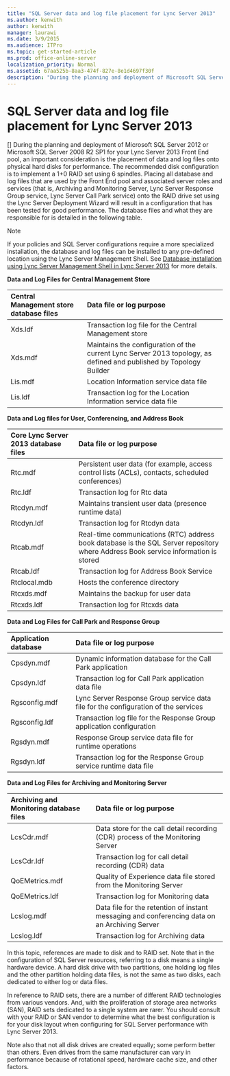 ```yaml
---
title: "SQL Server data and log file placement for Lync Server 2013"
ms.author: kenwith
author: kenwith
manager: laurawi
ms.date: 3/9/2015
ms.audience: ITPro
ms.topic: get-started-article
ms.prod: office-online-server
localization_priority: Normal
ms.assetid: 67aa525b-8aa3-474f-827e-8e1d4697f30f
description: "During the planning and deployment of Microsoft SQL Server 2012 or Microsoft SQL Server 2008 R2 SP1 for your Lync Server 2013 Front End pool, an important consideration is the placement of data and log files onto physical hard disks for performance. The recommended disk configuration is to implement a 1+0 RAID set using 6 spindles. Placing all database and log files that are used by the Front End pool and associated server roles and services (that is, Archiving and Monitoring Server, Lync Server Response Group service, Lync Server Call Park service) onto the RAID drive set using the Lync Server Deployment Wizard will result in a configuration that has been tested for good performance. The database files and what they are responsible for is detailed in the following table."
---
```


# SQL Server data and log file placement for Lync Server 2013
[]
During the planning and deployment of Microsoft SQL Server 2012 or Microsoft SQL Server 2008 R2 SP1 for your Lync Server 2013 Front End pool, an important consideration is the placement of data and log files onto physical hard disks for performance. The recommended disk configuration is to implement a 1+0 RAID set using 6 spindles. Placing all database and log files that are used by the Front End pool and associated server roles and services (that is, Archiving and Monitoring Server, Lync Server Response Group service, Lync Server Call Park service) onto the RAID drive set using the Lync Server Deployment Wizard will result in a configuration that has been tested for good performance. The database files and what they are responsible for is detailed in the following table.
  
> [!NOTE]
> If your policies and SQL Server configurations require a more specialized installation, the database and log files can be installed to any pre-defined location using the Lync Server Management Shell. See [Database installation using Lync Server Management Shell in Lync Server 2013](database-installation-using-lync-server-management-shell.md) for more details. 
  
**Data and Log Files for Central Management Store**

|**Central Management store database files**|**Data file or log purpose**|
|:-----|:-----|
|Xds.ldf  <br/> |Transaction log file for the Central Management store  <br/> |
|Xds.mdf  <br/> |Maintains the configuration of the current Lync Server 2013 topology, as defined and published by Topology Builder  <br/> |
|Lis.mdf  <br/> |Location Information service data file  <br/> |
|Lis.ldf  <br/> |Transaction log for the Location Information service data file  <br/> |
   
**Data and Log files for User, Conferencing, and Address Book**

|**Core Lync Server 2013 database files**|**Data file or log purpose**|
|:-----|:-----|
|Rtc.mdf  <br/> |Persistent user data (for example, access control lists (ACLs), contacts, scheduled conferences)  <br/> |
|Rtc.ldf  <br/> |Transaction log for Rtc data  <br/> |
|Rtcdyn.mdf  <br/> |Maintains transient user data (presence runtime data)  <br/> |
|Rtcdyn.ldf  <br/> |Transaction log for Rtcdyn data  <br/> |
|Rtcab.mdf  <br/> |Real-time communications (RTC) address book database is the SQL Server repository where Address Book service information is stored  <br/> |
|Rtcab.ldf  <br/> |Transaction log for Address Book Service  <br/> |
|Rtclocal.mdb  <br/> |Hosts the conference directory  <br/> |
|Rtcxds.mdf  <br/> |Maintains the backup for user data  <br/> |
|Rtcxds.ldf  <br/> |Transaction log for Rtcxds data  <br/> |
   
**Data and Log Files for Call Park and Response Group**

|**Application database**|**Data file or log purpose**|
|:-----|:-----|
|Cpsdyn.mdf  <br/> |Dynamic information database for the Call Park application  <br/> |
|Cpsdyn.ldf  <br/> |Transaction log for Call Park application data file  <br/> |
|Rgsconfig.mdf  <br/> |Lync Server Response Group service data file for the configuration of the services  <br/> |
|Rgsconfig.ldf  <br/> |Transaction log file for the Response Group application configuration  <br/> |
|Rgsdyn.mdf  <br/> |Response Group service data file for runtime operations  <br/> |
|Rgsdyn.ldf  <br/> |Transaction log for the Response Group service runtime data file  <br/> |
   
**Data and Log Files for Archiving and Monitoring Server**

|**Archiving and Monitoring database files**|**Data file or log purpose**|
|:-----|:-----|
|LcsCdr.mdf  <br/> |Data store for the call detail recording (CDR) process of the Monitoring Server  <br/> |
|LcsCdr.ldf  <br/> |Transaction log for call detail recording (CDR) data  <br/> |
|QoEMetrics.mdf  <br/> |Quality of Experience data file stored from the Monitoring Server  <br/> |
|QoEMetrics.ldf  <br/> |Transaction log for Monitoring data  <br/> |
|Lcslog.mdf  <br/> |Data file for the retention of instant messaging and conferencing data on an Archiving Server  <br/> |
|Lcslog.ldf  <br/> |Transaction log for Archiving data  <br/> |
   
In this topic, references are made to disk and to RAID set. Note that in the configuration of SQL Server resources, referring to a disk means a single hardware device. A hard disk drive with two partitions, one holding log files and the other partition holding data files, is not the same as two disks, each dedicated to either log or data files.
  
In reference to RAID sets, there are a number of different RAID technologies from various vendors. And, with the proliferation of storage area networks (SAN), RAID sets dedicated to a single system are rarer. You should consult with your RAID or SAN vendor to determine what the best configuration is for your disk layout when configuring for SQL Server performance with Lync Server 2013.
  
Note also that not all disk drives are created equally; some perform better than others. Even drives from the same manufacturer can vary in performance because of rotational speed, hardware cache size, and other factors. 
  

